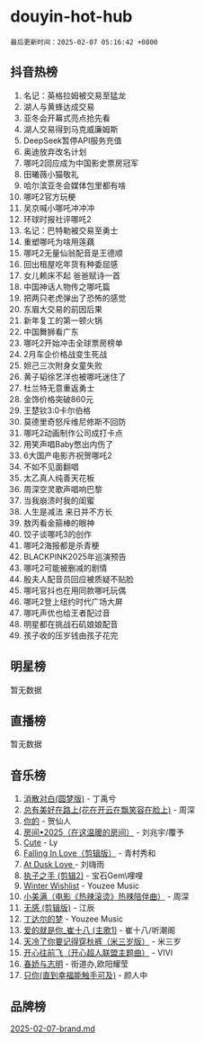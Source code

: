 # douyin-hot-hub

`最后更新时间：2025-02-07 05:16:42 +0800`

## 抖音热榜

1. 名记：英格拉姆被交易至猛龙
1. 湖人与黄蜂达成交易
1. 亚冬会开幕式亮点抢先看
1. 湖人交易得到马克威廉姆斯
1. DeepSeek暂停API服务充值
1. 奥迪放弃改名计划
1. 哪吒2回应成为中国影史票房冠军
1. 田曦薇小猫敬礼
1. 哈尔滨亚冬会媒体包里都有啥
1. 哪吒2官方玩梗
1. 吴京喊小哪吒冲冲冲
1. 环球时报社评哪吒2
1. 名记：巴特勒被交易至勇士
1. 重塑哪吒为啥用莲藕
1. 哪吒2无量仙翁配音是王德顺
1. 回出租屋吃年货有种委屈感
1. 女儿赖床不起 爸爸赋诗一首
1. 中国神话人物传之哪吒篇
1. 把两只老虎弹出了恐怖的感觉
1. 东眉大交易的前因后果
1. 新年复工的第一顿火锅
1. 中国舞狮看广东
1. 哪吒2开始冲击全球票房榜单
1. 2月车企价格战变生死战
1. 妲己三次附身女童失败
1. 黄子韬徐艺洋也被哪吒迷住了
1. 杜兰特无意重返勇士
1. 金饰价格突破860元
1. 王楚钦3:0卡尔伯格
1. 莫德里奇怒斥维尼修斯不回防
1. 哪吒2动画制作公司成打卡点
1. 用笑声唱Baby憋出内伤了
1. 6大国产电影齐祝贺哪吒2
1. 不如不见面翻唱
1. 太乙真人纯善天花板
1. 周深空灵歌声唱响巴黎
1. 当我崩溃时我的闺蜜
1. 人生是减法 来日并不方长
1. 敖丙看金箍棒的眼神
1. 饺子谈哪吒3的创作
1. 哪吒2海报都是杀青梗
1. BLACKPINK2025年巡演预告
1. 哪吒2可能被删减的剧情
1. 殷夫人配音员回应被质疑不贴脸
1. 哪吒官抖也在用同款哪吒玩偶
1. 哪吒2登上纽约时代广场大屏
1. 哪吒声优也给王者配过音
1. 明星都在挑战石矶娘娘配音
1. 孩子收的压岁钱由孩子花完

## 明星榜

暂无数据

## 直播榜

暂无数据

## 音乐榜

1. [消散对白(圆梦版)](https://sf5-hl-cdn-tos.douyinstatic.com/obj/tos-cn-ve-2774/og4jB5I5IizzoZVAAAzWgBMAsMDWoArfwBOiFs) - 丁禹兮
1. [总有美好在路上(花在开云在飘笑容在脸上)](https://sf5-hl-cdn-tos.douyinstatic.com/obj/tos-cn-ve-2774/oU5u7NwtfBIvaNhoQBszOvAlRiAoiWAVVyBMq4) - 周深
1. [你的](https://sf5-hl-cdn-tos.douyinstatic.com/obj/tos-cn-ve-2774/oYuIeKf42jB7sEV6B2upMdpYAgfrQWj0FeRegh) - 贺仙人
1. [房间•2025（在这温暖的房间）](https://sf5-hl-cdn-tos.douyinstatic.com/obj/tos-cn-ve-2774/oMzJcnT8BgIetASeBfwfEeBQVNfACiCifhfZP7g) - 刘兆宇/覆予
1. [Cute](https://sf5-hl-cdn-tos.douyinstatic.com/obj/tos-cn-ve-2774/o4IbIzHWKAAB4wsS5qMBRiiAlEBGTpQRNfFvuo) - Ly
1. [Falling In Love（剪辑版）](https://sf5-hl-cdn-tos.douyinstatic.com/obj/tos-cn-ve-2774/o8ajpA8zzgBPahbBIO8AcKGBLJezFCRd1wfP9f) - 青村秀和
1. [ At Dusk  Love ](https://sf5-hl-cdn-tos.douyinstatic.com/obj/tos-cn-ve-2774/o8CrpCf5CaYgI4ZrtQgMQAFEfuGqNnRSDQAPBc) - 刘嗨雨
1. [执子之手 (剪辑2)](https://sf5-hl-cdn-tos.douyinstatic.com/obj/tos-cn-ve-2774/oUoZLQjCc31XzqsBnBQUNgeKtYPBcgbFDwtfcu) - 宝石Gem\哩哩
1. [Winter Wishlist](https://sf5-hl-cdn-tos.douyinstatic.com/obj/tos-cn-ve-2774/oIIgUOeamCFCVAzxN6MFRLIBlLGpUqQxeeHrLE) - Youzee Music
1. [小美满（电影《热辣滚烫》热辣陪伴曲）](https://sf5-hl-cdn-tos.douyinstatic.com/obj/tos-cn-ve-2774/o0GAn2lSgfZIDUgtevCGDQYnFg4CwnrBaxbTZL) - 周深
1. [无感 (剪辑版)](https://sf5-hl-cdn-tos.douyinstatic.com/obj/tos-cn-ve-2774/o0eIsUzJBDlQaQFC5OFlgbMEZC1TFYBftOBn6p) - 江辰
1. [丁达尔的梦](https://sf5-hl-cdn-tos.douyinstatic.com/obj/tos-cn-ve-2774/oMU3WirUZBVQkAC9ccG5P2IQirziZM2RTInUY) - Youzee Music
1. [爱的就是你_崔十八 (主歌1)](https://sf5-hl-cdn-tos.douyinstatic.com/obj/tos-cn-ve-2774/oI5BO5DhFZ6UTcNCnZaOCBLtZ7WIMQGfgnXf5E) - 崔十八/听潮阁
1. [天冷了你要记得穿秋裤（米三岁版）](https://sf5-hl-cdn-tos.douyinstatic.com/obj/tos-cn-ve-2774/oQlIwVIDWiZ6BQilAorS7MA0AgCkQDvcZAdm1) - 米三岁
1. [开心往前飞（开心超人联盟主题曲）](https://sf5-hl-cdn-tos.douyinstatic.com/obj/tos-cn-ve-2774/9d8fb7c82cf1421fb93a9fe925275e0a) - VIVI
1. [春娇与志明](https://sf3-cdn-tos.douyinstatic.com/obj/tos-cn-ve-2774/e530d8fceb7044b39707d7f9ff54add1) - 街道办,欧阳耀莹
1. [只你(直到幸福能触手可及)](https://sf5-hl-cdn-tos.douyinstatic.com/obj/tos-cn-ve-2774/o0lBkRDzFTeaVSUz3ZZSCBVtZ5DIMQGfgmEAuE) - 颜人中

## 品牌榜

[2025-02-07-brand.md](2025-02-07-brand.md)
